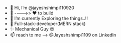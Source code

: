 - 👋 Hi, I’m @jayeshshimpi110920
- 👀 ---->>  ❤️ to build
- 🌱 I’m currently Exploring the things..!!
- 💞️ Full-stack-developer(MERN stack)
- ✨ Mechanical Guy 😉
- 📫 reach to me --> @Jayeshshimpi1109 on LinkedIn

<!---
jayeshshimpi110920/jayeshshimpi110920 is a ✨ special ✨ repository because its `README.md` (this file) appears on your GitHub profile.
You can click the Preview link to take a look at your changes.
--->
